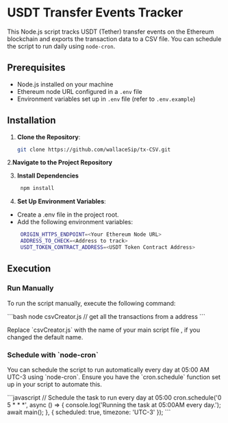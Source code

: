 # USDT Transfer Events Tracker

This Node.js script tracks USDT (Tether) transfer events on the Ethereum blockchain and exports the transaction data to a CSV file. You can schedule the script to run daily using `node-cron`.

## Prerequisites

- Node.js installed on your machine
- Ethereum node URL configured in a `.env` file
- Environment variables set up in `.env` file (refer to `.env.example`)

## Installation

1. **Clone the Repository**:
   ```bash
   git clone https://github.com/wallaceSip/tx-CSV.git

2.**Navigate to the Project Repository**

3. **Install Dependencies**
   ```bash
    npm install


4. **Set Up Environment Variables**:

- Create a .env file in the project root.
- Add the following environment variables:
   ```bash
    ORIGIN_HTTPS_ENDPOINT=<Your Ethereum Node URL>
    ADDRESS_TO_CHECK=<Address to track>
    USDT_TOKEN_CONTRACT_ADDRESS=<USDT Token Contract Address>


## Execution

### Run Manually

To run the script manually, execute the following command:

\`\`\`bash
node csvCreator.js   // get all the transactions from a address
\`\`\`

Replace \`csvCreator.js\` with the name of your main script file , if you changed the default name.

### Schedule with \`node-cron\`

You can schedule the script to run automatically every day at 05:00 AM UTC-3 using \`node-cron\`. Ensure you have the \`cron.schedule\` function set up in your script to automate this.

\`\`\`javascript
// Schedule the task to run every day at 05:00
cron.schedule('0 5 * * *', async () => {
  console.log('Running the task at 05:00AM every day.');
  await main();
}, {
  scheduled: true,
  timezone: 'UTC-3'
});
\`\`\`
